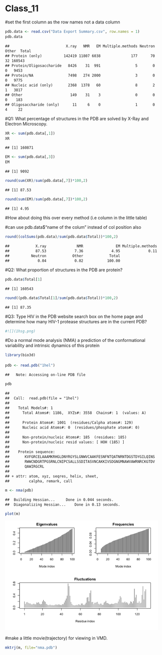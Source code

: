 Class\_11
================

\#set the first column as the row names not a data column

``` r
pdb.data <- read.csv("Data Export Summary.csv", row.names = 1)
pdb.data
```

    ##                          X.ray   NMR   EM Multiple.methods Neutron Other  Total
    ## Protein (only)          142419 11807 6038              177      70    32 160543
    ## Protein/Oligosaccharide   8426    31  991                5       0     0   9453
    ## Protein/NA                7498   274 2000                3       0     0   9775
    ## Nucleic acid (only)       2368  1378   60                8       2     1   3817
    ## Other                      149    31    3                0       0     0    183
    ## Oligosaccharide (only)      11     6    0                1       0     4     22

\#Q1: What percentage of structures in the PDB are solved by X-Ray and
Electron Microscopy.

``` r
XR <- sum(pdb.data[,1])
XR
```

    ## [1] 160871

``` r
EM <- sum(pdb.data[,3])
EM
```

    ## [1] 9092

``` r
round(sum(XR)/sum(pdb.data[,7])*100,2)
```

    ## [1] 87.53

``` r
round(sum(EM)/sum(pdb.data[,7])*100,2)
```

    ## [1] 4.95

\#How about doing this over every method (i.e column in the little
table)

\#can use pdb.data$“name of the colum” instead of col position also

``` r
round((colSums(pdb.data)/sum(pdb.data$Total))*100,2)
```

    ##            X.ray              NMR               EM Multiple.methods 
    ##            87.53             7.36             4.95             0.11 
    ##          Neutron            Other            Total 
    ##             0.04             0.02           100.00

\#Q2: What proportion of structures in the PDB are protein?

``` r
pdb.data$Total[1]
```

    ## [1] 160543

``` r
round((pdb.data$Total[1]/sum(pdb.data$Total))*100,2)
```

    ## [1] 87.35

\#Q3: Type HIV in the PDB website search box on the home page and
determine how many HIV-1 protease structures are in the current PDB?

``` r
#![](1hsg.png)
```

\#Do a normal mode analysis (NMA) a prediction of the conformational
variability and intrinsic dynamics of this protein

``` r
library(bio3d)

pdb <- read.pdb("1hel")
```

    ##   Note: Accessing on-line PDB file

``` r
pdb
```

    ## 
    ##  Call:  read.pdb(file = "1hel")
    ## 
    ##    Total Models#: 1
    ##      Total Atoms#: 1186,  XYZs#: 3558  Chains#: 1  (values: A)
    ## 
    ##      Protein Atoms#: 1001  (residues/Calpha atoms#: 129)
    ##      Nucleic acid Atoms#: 0  (residues/phosphate atoms#: 0)
    ## 
    ##      Non-protein/nucleic Atoms#: 185  (residues: 185)
    ##      Non-protein/nucleic resid values: [ HOH (185) ]
    ## 
    ##    Protein sequence:
    ##       KVFGRCELAAAMKRHGLDNYRGYSLGNWVCAAKFESNFNTQATNRNTDGSTDYGILQINS
    ##       RWWCNDGRTPGSRNLCNIPCSALLSSDITASVNCAKKIVSDGNGMNAWVAWRNRCKGTDV
    ##       QAWIRGCRL
    ## 
    ## + attr: atom, xyz, seqres, helix, sheet,
    ##         calpha, remark, call

``` r
m <- nma(pdb)
```

    ##  Building Hessian...     Done in 0.044 seconds.
    ##  Diagonalizing Hessian...    Done in 0.13 seconds.

``` r
plot(m)
```

![](Class_11_files/figure-gfm/unnamed-chunk-8-1.png)<!-- -->

\#make a little movie(trajectory) for viewing in VMD.

``` r
mktrj(m, file="nma.pdb")
```
